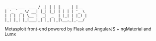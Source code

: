 ```             __ _   _       _     
 _ __ ___  ___ / _| | | |_   _| |__  
| '_ ` _ \/ __| |_| |_| | | | | '_ \ 
| | | | | \__ |  _|  _  | |_| | |_) |
|_| |_| |_|___|_| |_| |_|\__,_|_.__/ 
```
Metasploit front-end powered by Flask and AngularJS + ngMaterial and Lumx
